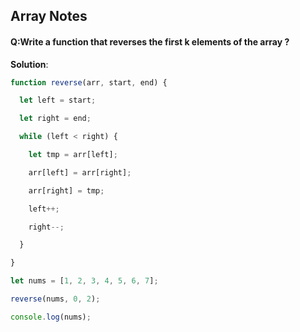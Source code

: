 ## Array Notes

#### Q:Write a function that reverses the first k elements of the array ? 

**Solution**:

```js
function reverse(arr, start, end) {

  let left = start;

  let right = end;

  while (left < right) {

    let tmp = arr[left];

    arr[left] = arr[right];

    arr[right] = tmp;

    left++;

    right--;

  }

}

let nums = [1, 2, 3, 4, 5, 6, 7];

reverse(nums, 0, 2);

console.log(nums);
```

